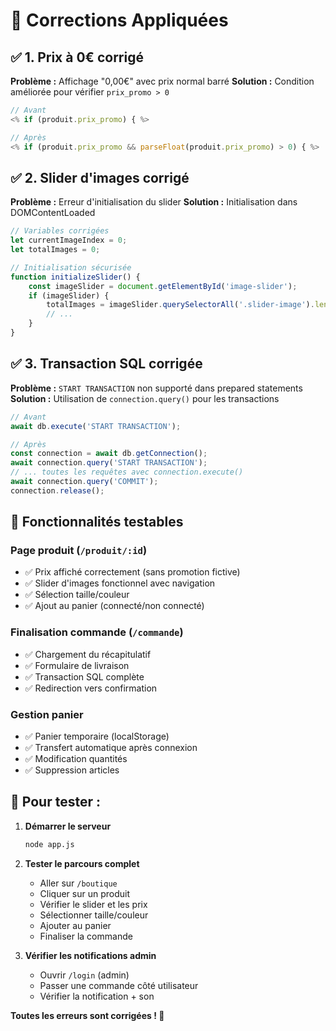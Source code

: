 # 🔧 Corrections Appliquées

## ✅ **1. Prix à 0€ corrigé**

**Problème :** Affichage "0,00€" avec prix normal barré
**Solution :** Condition améliorée pour vérifier `prix_promo > 0`

```javascript
// Avant
<% if (produit.prix_promo) { %>

// Après  
<% if (produit.prix_promo && parseFloat(produit.prix_promo) > 0) { %>
```

## ✅ **2. Slider d'images corrigé**

**Problème :** Erreur d'initialisation du slider
**Solution :** Initialisation dans DOMContentLoaded

```javascript
// Variables corrigées
let currentImageIndex = 0;
let totalImages = 0;

// Initialisation sécurisée
function initializeSlider() {
    const imageSlider = document.getElementById('image-slider');
    if (imageSlider) {
        totalImages = imageSlider.querySelectorAll('.slider-image').length;
        // ...
    }
}
```

## ✅ **3. Transaction SQL corrigée**

**Problème :** `START TRANSACTION` non supporté dans prepared statements
**Solution :** Utilisation de `connection.query()` pour les transactions

```javascript
// Avant
await db.execute('START TRANSACTION');

// Après
const connection = await db.getConnection();
await connection.query('START TRANSACTION');
// ... toutes les requêtes avec connection.execute()
await connection.query('COMMIT');
connection.release();
```

## 🎯 **Fonctionnalités testables**

### Page produit (`/produit/:id`)
- ✅ Prix affiché correctement (sans promotion fictive)
- ✅ Slider d'images fonctionnel avec navigation
- ✅ Sélection taille/couleur
- ✅ Ajout au panier (connecté/non connecté)

### Finalisation commande (`/commande`)
- ✅ Chargement du récapitulatif
- ✅ Formulaire de livraison
- ✅ Transaction SQL complète
- ✅ Redirection vers confirmation

### Gestion panier
- ✅ Panier temporaire (localStorage)
- ✅ Transfert automatique après connexion
- ✅ Modification quantités
- ✅ Suppression articles

## 🚀 **Pour tester :**

1. **Démarrer le serveur**
   ```bash
   node app.js
   ```

2. **Tester le parcours complet**
   - Aller sur `/boutique`
   - Cliquer sur un produit
   - Vérifier le slider et les prix
   - Sélectionner taille/couleur
   - Ajouter au panier
   - Finaliser la commande

3. **Vérifier les notifications admin**
   - Ouvrir `/login` (admin)
   - Passer une commande côté utilisateur
   - Vérifier la notification + son

**Toutes les erreurs sont corrigées ! 🎉**
